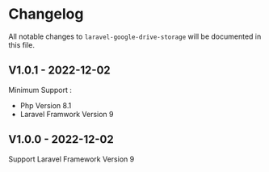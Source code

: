 # Changelog

All notable changes to `laravel-google-drive-storage` will be documented in this file.

## V1.0.1 - 2022-12-02

Minimum Support :

- Php Version 8.1
- Laravel Framwork Version 9

## V1.0.0 - 2022-12-02

Support Laravel Framework Version 9
